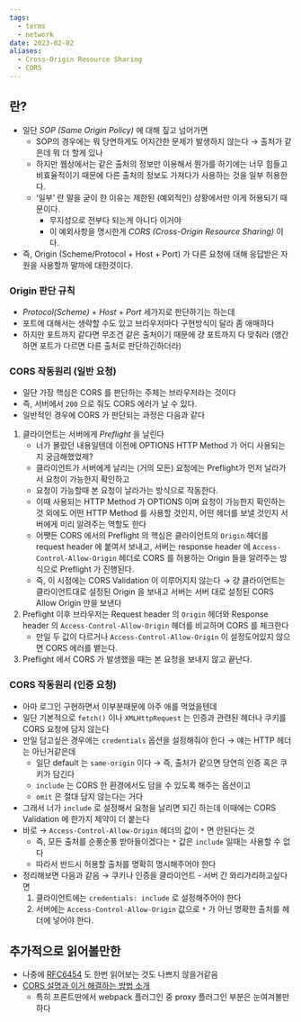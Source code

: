 ```yaml
---
tags:
  - terms
  - network
date: 2023-02-02
aliases:
  - Cross-Origin Resource Sharing
  - CORS
---
```

## 란?

- 일단 *SOP (Same Origin Policy)* 에 대해 짚고 넘어가면
    - SOP의 경우에는 뭐 당연하게도 어지간한 문제가 발생하지 않는다 → 출처가 같은데 뭐 더 할게 있나
    - 하지만 웹상에서는 같은 출처의 정보만 이용해서 뭔가를 하기에는 너무 힘들고 비효율적이기 때문에 다른 출처의 정보도 가져다가 사용하는 것을 일부 허용한다.
    - ‘일부’ 란 말을 굳이 한 이유는 제한된 (예외적인) 상황에서만 이게 허용되기 때문이다.
        - 무지성으로 전부다 되는게 아니다 이거야
        - 이 예외사항을 명시한게 *CORS (Cross-Origin Resource Sharing)* 이다.
- 즉, Origin (Scheme/Protocol + Host + Port) 가 다른 요청에 대해 응답받은 자원을 사용할까 말까에 대한것이다.

### Origin 판단 규칙

- _Protocol(Scheme)_ + _Host_ + _Port_ 세가지로 판단하기는 하는데
- 포트에 대해서는 생략할 수도 있고 브라우저마다 구현방식이 달라 좀 애매하다
- 하지만 포트까지 같다면 무조건 같은 출처이기 때문에 걍 포트까지 다 맞춰라 (앵간하면 포트가 다르면 다른 출처로 판단하긴하더라)

### CORS 작동원리 (일반 요청)

- 일단 가장 핵심은 CORS 를 판단하는 주체는 브라우저라는 것이다
- 즉, 서버에서 `200` 으로 줘도 CORS 에러가 날 수 있다.
- 일반적인 경우에 CORS 가 판단되는 과정은 다음과 같다

1. 클라이언트는 서버에게 _Preflight_ 을 날린다
    - 너가 몰랐던 내용일텐데 이전에 OPTIONS HTTP Method 가 어디 사용되는지 궁금해했었제?
    - 클라이언트가 서버에게 날리는 (거의 모든) 요청에는 Preflight가 먼저 날라가서 요청이 가능한지 확인하고
    - 요청이 가능할때 본 요청이 날라가는 방식으로 작동한다.
    - 이때 사용되는 HTTP Method 가 OPTIONS 이며 요청이 가능한지 확인하는 것 외에도 어떤 HTTP Method 를 사용할 것인지, 어떤 헤더를 보낼 것인지 서버에게 미리 알려주는 역할도 한다
    - 어쨋든 CORS 에서의 Preflight 의 핵심은 클라이언트의 `Origin` 헤더를 request header 에 붙여서 보내고, 서버는 response header 에 `Access-Control-Allow-Origin` 헤더로 CORS 를 허용하는 Origin 들을 알려주는 방식으로 Preflight 가 진행된다.
    - 즉, 이 시점에는 CORS Validation 이 이루어지지 않는다 → 걍 클라이언트는 클라이언트대로 설정된 Origin 을 보내고 서버는 서버 대로 설정된 CORS Allow Origin 만을 보낸다
2. Preflight 이후 브라우저는 Request header 의 `Origin` 헤더와 Response header 의 `Access-Control-Allow-Origin` 헤더를 비교하며 CORS 를 체크한다
    - 만일 두 값이 다르거나 `Access-Control-Allow-Origin` 이 설정도어있지 않으면 CORS 에러를 뱉는다.
3. Preflight 에서 CORS 가 발생했을 때는 본 요청을 보내지 않고 끝난다.

### CORS 작동원리 (인증 요청)

- 아마 로그인 구현하면서 이부분때문에 아주 애를 먹었을텐데
- 일단 기본적으로 `fetch()` 이나 `XMLHttpRequest` 는 인증과 관련된 헤더나 쿠키를 CORS 요청에 담지 않는다
- 만일 담고싶은 경우에는 `credentials` 옵션을 설정해줘야 한다 → 얘는 HTTP 헤더는 아닌거같은데
    - 일단 default 는 `same-origin` 이다 → 즉, 출처가 같으면 당연히 인증 혹은 쿠키가 담긴다
    - `include` 는 CORS 한 환경에서도 담을 수 있도록 해주는 옵션이고
    - `omit` 은 절대 담지 않는다는 거다
- 그래서 너가 `include` 로 설정해서 요청을 날리면 되긴 하는데 이때에는 CORS Validation 에 한가지 제약이 더 붙는다
- 바로 → `Access-Control-Allow-Origin` 헤더의 값이 `*` 면 안된다는 것
    - 즉, 모든 출처를 순풍순풍 받아들이겠다는 `*` 값은 `include` 일때는 사용할 수 없다
    - 따라서 반드시 허용할 출처를 명확히 명시해주어야 한다
- 정리해보면 다음과 같음 → 쿠키나 인증을 클라이언트 - 서버 간 와리가리하고싶다면
    1. 클라이언트에는 `credentials: include` 로 설정해주어야 한다
    2. 서버에는 `Access-Control-Allow-Origin` 값으로 `*` 가 아닌 명확한 출처를 헤더에 넣어야 한다.

## 추가적으로 읽어볼만한

- 나중에 [RFC6454](https://datatracker.ietf.org/doc/html/rfc6454) 도 한번 읽어보는 것도 나쁘지 않을거같음
- [CORS 설명과 이거 해결하는 방법 소개](https://evan-moon.github.io/2020/05/21/about-cors)
	- 특히 프론트딴에서 webpack 플러그인 중 proxy 플러그인 부분은 눈여겨볼만하다
